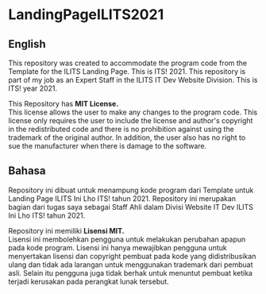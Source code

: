 # LandingPageILITS2021

## English
This repository was created to accommodate the program code from the Template for the ILITS Landing Page. This is ITS! 2021. This repository is part of my job as an Expert Staff in the ILITS IT Dev Website Division. This is ITS! year 2021.

This Repository has **MIT License.**   
This license allows the user to make any changes to the program code. This license only requires the user to include the license and author's copyright in the redistributed code and there is no prohibition against using the trademark of the original author. In addition, the user also has no right to sue the manufacturer when there is damage to the software.

## Bahasa
Repository ini dibuat untuk menampung kode program dari Template untuk Landing Page ILITS Ini Lho ITS! tahun 2021. Repository ini merupakan bagian dari tugas saya sebagai Staff Ahli dalam Divisi Website IT Dev ILITS Ini Lho ITS! tahun 2021.

Repository ini memiliki **Lisensi MIT.**      
Lisensi ini membolehkan pengguna untuk melakukan perubahan apapun pada kode program. Lisensi ini hanya mewajibkan pengguna untuk menyertakan lisensi dan copyright pembuat pada kode yang didistribusikan ulang dan tidak ada larangan untuk menggunakan trademark dari pembuat asli. Selain itu pengguna juga tidak berhak untuk menuntut pembuat ketika terjadi kerusakan pada perangkat lunak tersebut.
